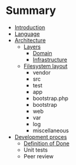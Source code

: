 # Summary

* [Introduction](README.md)
* [Language](language.md)
* [Architecture](docs/architecture.md)
   * [Layers](docs/layered_architecture.md)
       * [Domain](docs/docs/architecture/layers/domain.md)
       * [Infrastructure](docs/docs/architecture/layers/infrastructure.md)
   * [Filesystem layout](docs/filesystem-layout.md)
       * vendor
       * src
       * test
       * app
       * bootstrap.php
       * bootstrap
       * web
       * var
       * log
       * miscellaneous
* [Development proces](docs/development_proces.md)
   * [Definition of Done](docs/development-proces/definition_of_done.md)
   * Unit tests
   * Peer review

